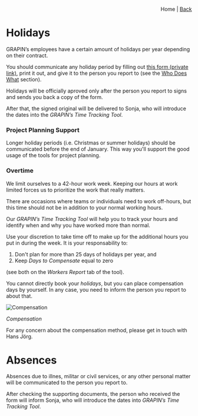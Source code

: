 <p align="right">
Home | <a href="README.md">Back</a>
</p>

# Holidays

GRAPIN’s employees have a certain amount of holidays per year depending on their contract.

You should communicate any holiday period by filling out [this form (private link)](https://storage.grapin.ch/index.php/f/234281), print it out, and give it to the person you report to (see the [Who Does What](who-does-what.md) section).

Holidays will be officially aproved only after the person you report to signs and sends you back a copy of the form.

After that, the signed original will be delivered to Sonja, who will introduce the dates into the *GRAPIN’s Time Tracking Tool*.

### Project Planning Support
Longer holiday periods (i.e. Christmas or summer holidays) should be communicated before the end of January. This way you'll support the good usage of the tools for project planning.

### Overtime
We limit ourselves to a 42-hour work week. Keeping our hours at work limited forces us to prioritize the work that really matters.

There are occasions where teams or individuals need to work off-hours, but this time should not be in addition to your normal working hours.

Our *GRAPIN’s Time Tracking Tool* will help you to track your hours and identify when and why you have worked more than normal. 

Use your discretion to take time off to make up for the additional hours you put in during the week. It is your responsability to:

1. Don't plan for more than 25 days of holidays per year, and
2. Keep *Days to Compensate* equal to zero 

(see both on the *Workers Report* tab of the tool).

You cannot directly book your *holidays*, but you can place compensation days by yourself. In any case, you need to inform the person you report to about that.

![Compensation](https://github.com/grapin/grapin-employee-handbook/blob/master/png/pm-tool-compensation.png)

*Compensation*

For any concern about the compensation method, please get in touch with Hans Jörg.

# Absences
Absences due to illnes, militar or civil services, or any other personal matter will be communicated to the person you report to.

After checking the supporting documents, the person who received the form will inform Sonja, who will introduce the dates into *GRAPIN’s Time Tracking Tool*.
